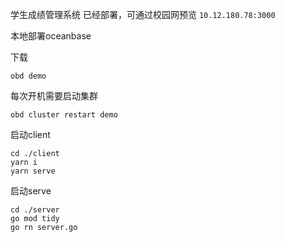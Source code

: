 学生成绩管理系统
已经部署，可通过校园网预览
`10.12.180.78:3000`


本地部署oceanbase

下载
```
obd demo
```
每次开机需要启动集群
```
obd cluster restart demo
```

启动client

```
cd ./client
yarn i
yarn serve
```

启动serve

```
cd ./server
go mod tidy
go rn server.go
```